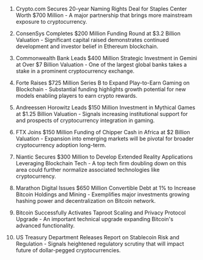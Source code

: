 1. Crypto.com Secures 20-year Naming Rights Deal for Staples Center Worth $700 Million - A major partnership that brings more mainstream exposure to cryptocurrency.

2. ConsenSys Completes $200 Million Funding Round at $3.2 Billion Valuation - Significant capital raised demonstrates continued development and investor belief in Ethereum blockchain.

3. Commonwealth Bank Leads $400 Million Strategic Investment in Gemini at Over $7 Billion Valuation - One of the largest global banks takes a stake in a prominent cryptocurrency exchange.

4. Forte Raises $725 Million Series B to Expand Play-to-Earn Gaming on Blockchain - Substantial funding highlights growth potential for new models enabling players to earn crypto rewards.

5. Andreessen Horowitz Leads $150 Million Investment in Mythical Games at $1.25 Billion Valuation - Signals increasing institutional support for and prospects of cryptocurrency integration in gaming.

6. FTX Joins $150 Million Funding of Chipper Cash in Africa at $2 Billion Valuation - Expansion into emerging markets will be pivotal for broader cryptocurrency adoption long-term.

7. Niantic Secures $300 Million to Develop Extended Reality Applications Leveraging Blockchain Tech - A top tech firm doubling down on this area could further normalize associated technologies like cryptocurrency.

8. Marathon Digital Issues $650 Million Convertible Debt at 1% to Increase Bitcoin Holdings and Mining - Exemplifies major investments growing hashing power and decentralization on Bitcoin network.

9. Bitcoin Successfully Activates Taproot Scaling and Privacy Protocol Upgrade - An important technical upgrade expanding Bitcoin's advanced functionality.

10. US Treasury Department Releases Report on Stablecoin Risk and Regulation - Signals heightened regulatory scrutiny that will impact future of dollar-pegged cryptocurrencies.
